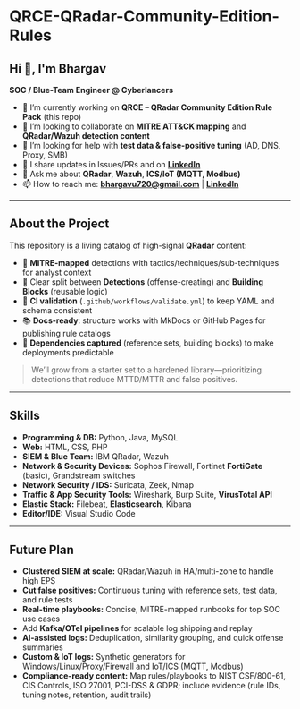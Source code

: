 # QRCE-QRadar-Community-Edition-Rules

## Hi 👋, I'm Bhargav
**SOC / Blue-Team Engineer @ Cyberlancers**

- 🔭 I’m currently working on **QRCE – QRadar Community Edition Rule Pack** (this repo)
- 🤝 I’m looking to collaborate on **MITRE ATT&CK mapping** and **QRadar/Wazuh detection content**
- 🙌 I’m looking for help with **test data & false-positive tuning** (AD, DNS, Proxy, SMB)
- 📝 I share updates in Issues/PRs and on **[LinkedIn](https://www.linkedin.com/in/uppalapatibhargav/)**
- 💬 Ask me about **QRadar**, **Wazuh**, **ICS/IoT (MQTT, Modbus)**
- 📫 How to reach me: **bhargavu720@gmail.com** | **[LinkedIn](https://www.linkedin.com/in/uppalapatibhargav/)**

---

## About the Project
This repository is a living catalog of high-signal **QRadar** content:
- 🧭 **MITRE-mapped** detections with tactics/techniques/sub-techniques for analyst context
- 🧱 Clear split between **Detections** (offense-creating) and **Building Blocks** (reusable logic)
- 🧪 **CI validation** (`.github/workflows/validate.yml`) to keep YAML and schema consistent
- 📚 **Docs-ready**: structure works with MkDocs or GitHub Pages for publishing rule catalogs
- 🧩 **Dependencies captured** (reference sets, building blocks) to make deployments predictable

> We’ll grow from a starter set to a hardened library—prioritizing detections that reduce MTTD/MTTR and false positives.

---

## Skills
- **Programming & DB:** Python, Java, MySQL
- **Web:** HTML, CSS, PHP
- **SIEM & Blue Team:** IBM QRadar, Wazuh
- **Network & Security Devices:** Sophos Firewall, Fortinet **FortiGate** (basic), Grandstream switches
- **Network Security / IDS:** Suricata, Zeek, Nmap
- **Traffic & App Security Tools:** Wireshark, Burp Suite, **VirusTotal API**
- **Elastic Stack:** Filebeat, **Elasticsearch**, Kibana
- **Editor/IDE:** Visual Studio Code

---

## Future Plan
- **Clustered SIEM at scale:** QRadar/Wazuh in HA/multi-zone to handle high EPS
- **Cut false positives:** Continuous tuning with reference sets, test data, and rule tests
- **Real-time playbooks:** Concise, MITRE-mapped runbooks for top SOC use cases
- Add **Kafka/OTel pipelines** for scalable log shipping and replay
- **AI-assisted logs:** Deduplication, similarity grouping, and quick offense summaries
- **Custom & IoT logs:** Synthetic generators for Windows/Linux/Proxy/Firewall and IoT/ICS (MQTT, Modbus)
- **Compliance-ready content:** Map rules/playbooks to NIST CSF/800-61, CIS Controls, ISO 27001, PCI-DSS & GDPR; include evidence (rule IDs, tuning notes, retention, audit trails)
